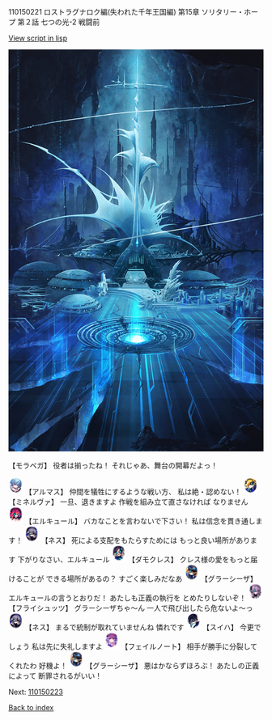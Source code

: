110150221 ロストラグナロク編(失われた千年王国編) 第15章 ソリタリー・ホープ 第２話 七つの光-2 戦闘前

[View script in lisp](../scripts/110150221.txt)

![profound_nolight.png](../images/backgrounds/profound_nolight.png)

【モラベガ】
役者は揃ったね！
それじゃあ、舞台の開幕だよっ！

<img src="../images/units/3103811.png" alt="3103811.png" height="34"/>
【アルマス】
仲間を犠牲にするような戦い方、
私は絶・認めない！

<img src="../images/units/3302519.png" alt="3302519.png" height="34"/>
【ミネルヴァ】
一旦、退きますよ
作戦を組み立て直さなければ
なりません

<img src="../images/units/3202519.png" alt="3202519.png" height="34"/>
【エルキュール】
バカなことを言わないで下さい！
私は信念を貫き通します！

<img src="../images/units/3602019.png" alt="3602019.png" height="34"/>
【ネス】
死による支配をもたらすためには
もっと良い場所があります
下がりなさい、エルキュール

<img src="../images/units/3103519.png" alt="3103519.png" height="34"/>
【ダモクレス】
クレス様の愛をもっと届けることが
できる場所があるの？
すごく楽しみだなあ

<img src="../images/units/3302619.png" alt="3302619.png" height="34"/>
【グラーシーザ】
エルキュールの言うとおりだ！
あたしも正義の執行を
とめたりしないぞ！

<img src="../images/units/3502719.png" alt="3502719.png" height="34"/>
【フライシュッツ】
グラーシーザちゃ～ん
一人で飛び出したら危ないよ～っ

<img src="../images/units/3602019.png" alt="3602019.png" height="34"/>
【ネス】
まるで統制が取れていませんね
憐れです

<img src="../images/units/3401719.png" alt="3401719.png" height="34"/>
【スイハ】
今更でしょう
私は先に失礼しますよ

<img src="../images/units/3401911.png" alt="3401911.png" height="34"/>
【フェイルノート】
相手が勝手に分裂してくれたわ
好機よ！

<img src="../images/units/3302619.png" alt="3302619.png" height="34"/>
【グラーシーザ】
悪はかならずほろぶ！
あたしの正義によって
断罪されるがいい！

Next: [110150223](110150223.md)

[Back to index](index.md)
